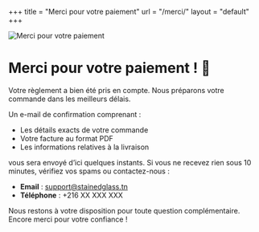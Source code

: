 +++
title = "Merci pour votre paiement"
url = "/merci/"
layout = "default"
+++

<aside class="text-center my-4">
  <!-- Suggestion d'image : un visuel de remerciement festif, en accord avec votre charte graphique -->
  <img src="/images/thank-you.svg" alt="Merci pour votre paiement" class="img-fluid" style="max-width: 250px;">
</aside>

# Merci pour votre paiement ! 🎉

Votre règlement a bien été pris en compte. Nous préparons votre commande dans les meilleurs délais.

Un e-mail de confirmation comprenant :  
- Les détails exacts de votre commande  
- Votre facture au format PDF  
- Les informations relatives à la livraison  

vous sera envoyé d’ici quelques instants. Si vous ne recevez rien sous 10 minutes, vérifiez vos spams ou contactez-nous :

- **Email** : support@stainedglass.tn  
- **Téléphone** : +216 XX XXX XXX

Nous restons à votre disposition pour toute question complémentaire.  
Encore merci pour votre confiance !

<!-- 🔁 Auto-redirect fallback au cas où Paymee bloquerait l’envoi du message postMessage -->
<script>
  setTimeout(() => {
    if (!document.referrer.includes("paymee")) return;
    window.location.replace("/merci/");
  }, 3000);
</script>
